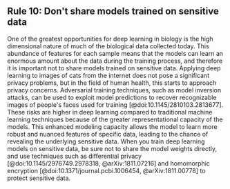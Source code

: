 ## Rule 10: Don't share models trained on sensitive data

One of the greatest opportunities for deep learning in biology is the high dimensional nature of much of the biological data collected today. This abundance of features for each sample means that the models can learn an enormous amount about the data during the training process, and therefore it is important not to share models trained on sensitive data. Applying deep learning to images of cats from the internet does not pose a significant privacy problems, but in the field of human health, this starts to approach privacy concerns. Adversarial training techniques, such as model inversion attacks, can be used to exploit model predictions to recover recognizable images of people's faces used for training [@doi:10.1145/2810103.2813677]. These risks are higher in deep learning compared to traditional machine learning techniques because of the greater representational capacity of the models. This enhanced modeling capacity allows the model to learn more robust and nuanced features of specific data, leading to the chance of revealing the underlying sensitive data. When you train deep learning models on sensitive data, be sure not to share the model weights directly, and use techniques such as differential privacy [@doi:10.1145/2976749.2978318, @arXiv:1811.07216] and homomorphic encryption [@doi:10.1371/journal.pcbi.1006454, @arXiv:1811.00778]  to protect sensitive data.


